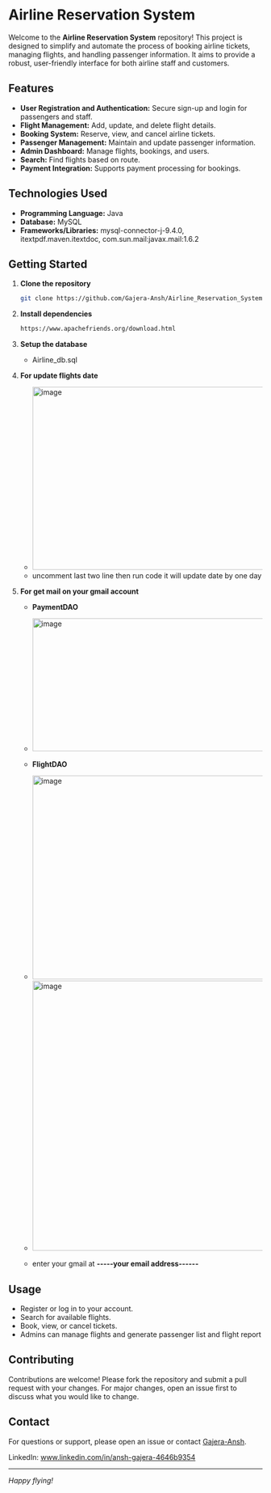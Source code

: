 # Airline Reservation System

Welcome to the **Airline Reservation System** repository! This project is designed to simplify and automate the process of booking airline tickets, managing flights, and handling passenger information. It aims to provide a robust, user-friendly interface for both airline staff and customers.

## Features

- **User Registration and Authentication:** Secure sign-up and login for passengers and staff.
- **Flight Management:** Add, update, and delete flight details.
- **Booking System:** Reserve, view, and cancel airline tickets.
- **Passenger Management:** Maintain and update passenger information.
- **Admin Dashboard:** Manage flights, bookings, and users.
- **Search:** Find flights based on route.
- **Payment Integration:** Supports payment processing for bookings.

## Technologies Used

- **Programming Language:** Java
- **Database:** MySQL
- **Frameworks/Libraries:** mysql-connector-j-9.4.0, itextpdf.maven.itextdoc, com.sun.mail:javax.mail:1.6.2

## Getting Started

1. **Clone the repository**
   ```sh
   git clone https://github.com/Gajera-Ansh/Airline_Reservation_System.git
   ```
2. **Install dependencies**
   ```sh
   https://www.apachefriends.org/download.html
   ```
3. **Setup the database**
   - Airline_db.sql
  
4. **For update flights date**
   - <img width="1353" height="362" alt="image" src="https://github.com/user-attachments/assets/6a445705-c2db-4c04-aaab-ca1b104ea5a3" />
   - uncomment last two line then run code it will update date by one day

5. **For get mail on your gmail account**
   - **PaymentDAO**
   - <img width="659" height="263" alt="image" src="https://github.com/user-attachments/assets/2afbd511-ffdb-4023-b173-3fb6f39e7eb4" />

   - **FlightDAO**
   - <img width="1343" height="403" alt="image" src="https://github.com/user-attachments/assets/b59153cd-edf4-473b-889f-67db37f76818" />
   - <img width="1340" height="534" alt="image" src="https://github.com/user-attachments/assets/269251cc-bbe0-4203-8110-7377906d0790" />

   - enter your gmail at **-----your email address------**

## Usage

- Register or log in to your account.
- Search for available flights.
- Book, view, or cancel tickets.
- Admins can manage flights and generate passenger list and flight report

## Contributing

Contributions are welcome! Please fork the repository and submit a pull request with your changes. For major changes, open an issue first to discuss what you would like to change.

## Contact

For questions or support, please open an issue or contact [Gajera-Ansh](https://github.com/Gajera-Ansh).

LinkedIn: www.linkedin.com/in/ansh-gajera-4646b9354

---

*Happy flying!*
